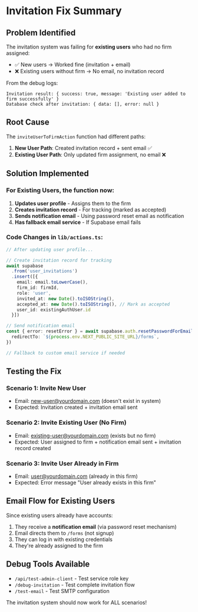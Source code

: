 # Invitation Fix Summary

## Problem Identified
The invitation system was failing for **existing users** who had no firm assigned:
- ✅ New users → Worked fine (invitation + email)
- ❌ Existing users without firm → No email, no invitation record

From the debug logs:
```
Invitation result: { success: true, message: 'Existing user added to firm successfully' }
Database check after invitation: { data: [], error: null }
```

## Root Cause
The `inviteUserToFirmAction` function had different paths:
1. **New User Path**: Created invitation record + sent email ✅
2. **Existing User Path**: Only updated firm assignment, no email ❌

## Solution Implemented

### For Existing Users, the function now:
1. **Updates user profile** - Assigns them to the firm
2. **Creates invitation record** - For tracking (marked as accepted)
3. **Sends notification email** - Using password reset email as notification
4. **Has fallback email service** - If Supabase email fails

### Code Changes in `lib/actions.ts`:
```typescript
// After updating user profile...

// Create invitation record for tracking
await supabase
  .from('user_invitations')
  .insert([{
    email: email.toLowerCase(),
    firm_id: firmId,
    role: 'user',
    invited_at: new Date().toISOString(),
    accepted_at: new Date().toISOString(), // Mark as accepted
    user_id: existingAuthUser.id
  }])

// Send notification email
const { error: resetError } = await supabase.auth.resetPasswordForEmail(email, {
  redirectTo: `${process.env.NEXT_PUBLIC_SITE_URL}/forms`,
})

// Fallback to custom email service if needed
```

## Testing the Fix

### Scenario 1: Invite New User
- Email: new-user@yourdomain.com (doesn't exist in system)
- Expected: Invitation created + invitation email sent

### Scenario 2: Invite Existing User (No Firm)
- Email: existing-user@yourdomain.com (exists but no firm)
- Expected: User assigned to firm + notification email sent + invitation record created

### Scenario 3: Invite User Already in Firm
- Email: user@yourdomain.com (already in this firm)
- Expected: Error message "User already exists in this firm"

## Email Flow for Existing Users
Since existing users already have accounts:
1. They receive a **notification email** (via password reset mechanism)
2. Email directs them to `/forms` (not signup)
3. They can log in with existing credentials
4. They're already assigned to the firm

## Debug Tools Available
- `/api/test-admin-client` - Test service role key
- `/debug-invitation` - Test complete invitation flow
- `/test-email` - Test SMTP configuration

The invitation system should now work for ALL scenarios!